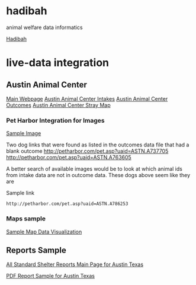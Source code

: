 # hadibah
animal welfare data informatics

[Hadibah](http://www.hadibah.com)

# live-data integration
## Austin Animal Center

[Main Webpage](http://www.austintexas.gov/department/aac)
[Austin Animal Center Intakes](https://data.austintexas.gov/Health-and-Community-Services/Austin-Animal-Center-Intakes/wter-evkm)
[Austin Animal Center Outcomes](https://data.austintexas.gov/Health-and-Community-Services/Austin-Animal-Center-Outcomes/9t4d-g238)
[Austin Animal Center Stray Map](https://data.austintexas.gov/Health-and-Community-Services/Austin-Animal-Center-Stray-Map/kz4x-q9k5)


### Pet Harbor Integration for Images

[Sample Image](http://petharbor.com/pet.asp?uaid=ASTN.A786253)

Two dog links that were found as listed in the outcomes data file that had a blank outcome
http://petharbor.com/pet.asp?uaid=ASTN.A737705
http://petharbor.com/pet.asp?uaid=ASTN.A763605

A better search of available images would be to look at which animal ids from intake data are not in outcome data.
These dogs above seem like they are 

Sample link
```
http://petharbor.com/pet.asp?uaid=ASTN.A786253
```
### Maps sample
[Sample Map Data Visualization](https://data.austintexas.gov/Health-and-Community-Services/Austin-Animal-Center-Found-Pets-Map/hye6-gvq2)

## Reports Sample

[All Standard Shelter Reports Main Page for Austin Texas](http://www.austintexas.gov/department/reports-1)

[PDF Report Sample for Austin Texas](http://www.austintexas.gov/sites/default/files/files/Animal_Services/Monthly_Reports/CYReport2017.pdf)

